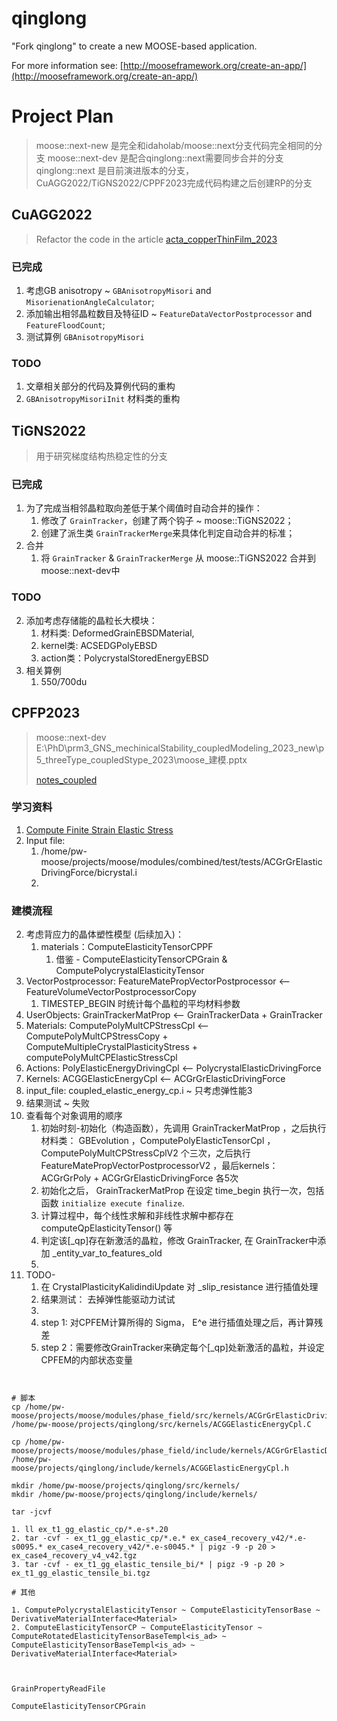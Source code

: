 qinglong
=====

"Fork qinglong" to create a new MOOSE-based application.

For more information see: [http://mooseframework.org/create-an-app/](http://mooseframework.org/create-an-app/)

# Project Plan
> moose::next-new 是完全和idaholab/moose::next分支代码完全相同的分支
> moose::next-dev 是配合qinglong::next需要同步合并的分支
> qinglong::next 是目前演进版本的分支，CuAGG2022/TiGNS2022/CPPF2023完成代码构建之后创建RP的分支


## CuAGG2022
> Refactor the code in the article [acta_copperThinFilm_2023](https://www.sciencedirect.com/science/article/pii/S1359645423005669?via%3Dihub)

### 已完成
1. 考虑GB anisotropy ~ `GBAnisotropyMisori` and `MisorienationAngleCalculator`;
2. 添加输出相邻晶粒数目及特征ID ~ `FeatureDataVectorPostprocessor` and  `FeatureFloodCount`;
3. 测试算例 `GBAnisotropyMisori`

### TODO
1. 文章相关部分的代码及算例代码的重构
2. `GBAnisotropyMisoriInit` 材料类的重构

## TiGNS2022
> 用于研究梯度结构热稳定性的分支

### 已完成
1. 为了完成当相邻晶粒取向差低于某个阈值时自动合并的操作：
   1. 修改了 `GrainTracker`，创建了两个钩子 ~ moose::TiGNS2022；
   2. 创建了派生类 `GrainTrackerMerge`来具体化判定自动合并的标准；
2. 合并
   1. 将 `GrainTracker` & `GrainTrackerMerge` 从 moose::TiGNS2022 合并到 moose::next-dev中


### TODO
2. 添加考虑存储能的晶粒长大模块：
   1. 材料类: DeformedGrainEBSDMaterial, 
   2. kernel类: ACSEDGPolyEBSD
   3. action类：PolycrystalStoredEnergyEBSD
3. 相关算例
   1. 550/700du

## CPFP2023
> moose::next-dev
> E:\PhD\prm3_GNS_mechinicalStability_coupledModeling_2023_new\p5_threeType_coupledStype_2023\moose_建模.pptx
>
> 
> [notes_coupled](./graingrowth/p4_CPPF_threeCoupled2023/coupled_tests/notes_coupled.md)

### 学习资料
1. [Compute Finite Strain Elastic Stress](https://mooseframework.inl.gov/source/materials/crystal_plasticity/ComputeMultipleCrystalPlasticityStress.html)
2. Input file:
   1. /home/pw-moose/projects/moose/modules/combined/test/tests/ACGrGrElasticDrivingForce/bicrystal.i
   2. 

### 建模流程
2. 考虑背应力的晶体塑性模型 (后续加入)：
   1. materials：ComputeElasticityTensorCPPF
      1. 借鉴 - ComputeElasticityTensorCPGrain & ComputePolycrystalElasticityTensor
4. VectorPostprocessor: FeatureMatePropVectorPostprocessor <-- FeatureVolumeVectorPostprocessorCopy
   1. TIMESTEP_BEGIN 时统计每个晶粒的平均材料参数
5. UserObjects: GrainTrackerMatProp <-- GrainTrackerData + GrainTracker
6. Materials: ComputePolyMultCPStressCpl <-- ComputePolyMultCPStressCopy + ComputeMultipleCrystalPlasticityStress + computePolyMultCPElasticStressCpl
7. Actions: PolyElasticEnergyDrivingCpl <-- PolycrystalElasticDrivingForce
8. Kernels: ACGGElasticEnergyCpl <-- ACGrGrElasticDrivingForce
9. input_file: coupled_elastic_energy_cp.i ~ 只考虑弹性能3
10. 结果测试 ~ 失败
11. 查看每个对象调用的顺序
    1.  初始时刻-初始化（构造函数），先调用 GrainTrackerMatProp ，之后执行材料类： GBEvolution ，ComputePolyElasticTensorCpl ， ComputePolyMultCPStressCplV2 个三次，之后执行 FeatureMatePropVectorPostprocessorV2 ，最后kernels： ACGrGrPoly  +  ACGrGrElasticDrivingForce 各5次
    2.  初始化之后， GrainTrackerMatProp 在设定 time_begin 执行一次，包括函数 `initialize execute finalize`.
    3.  计算过程中，每个线性求解和非线性求解中都存在 computeQpElasticityTensor() 等
    4.  判定该[_qp]存在新激活的晶粒，修改 GrainTracker, 在 GrainTracker中添加 _entity_var_to_features_old
    5.  
12. TODO-
    1.  在 CrystalPlasticityKalidindiUpdate 对 _slip_resistance 进行插值处理
    2.  结果测试： 去掉弹性能驱动力试试
    3.  
    4.  step 1: 对CPFEM计算所得的 Sigma， E^e 进行插值处理之后，再计算残差
    5.  step 2：需要修改GrainTracker来确定每个[_qp]处新激活的晶粒，并设定CPFEM的内部状态变量
~~~~


# 脚本
cp /home/pw-moose/projects/moose/modules/phase_field/src/kernels/ACGrGrElasticDrivingForce.C /home/pw-moose/projects/qinglong/src/kernels/ACGGElasticEnergyCpl.C

cp /home/pw-moose/projects/moose/modules/phase_field/include/kernels/ACGrGrElasticDrivingForce.h /home/pw-moose/projects/qinglong/include/kernels/ACGGElasticEnergyCpl.h

mkdir /home/pw-moose/projects/qinglong/src/kernels/
mkdir /home/pw-moose/projects/qinglong/include/kernels/

tar -jcvf 

1. ll ex_t1_gg_elastic_cp/*.e-s*.20
2. tar -cvf - ex_t1_gg_elastic_cp/*.e.* ex_case4_recovery_v42/*.e-s0095.* ex_case4_recovery_v42/*.e-s0045.* | pigz -9 -p 20 > ex_case4_recovery_v4_v42.tgz
3. tar -cvf - ex_t1_gg_elastic_tensile_bi/* | pigz -9 -p 20 > ex_t1_gg_elastic_tensile_bi.tgz

# 其他

1. ComputePolycrystalElasticityTensor ~ ComputeElasticityTensorBase ~ DerivativeMaterialInterface<Material>
2. ComputeElasticityTensorCP ~ ComputeElasticityTensor ~ ComputeRotatedElasticityTensorBaseTempl<is_ad> ~ ComputeElasticityTensorBaseTempl<is_ad> ~ DerivativeMaterialInterface<Material>



GrainPropertyReadFile

ComputeElasticityTensorCPGrain